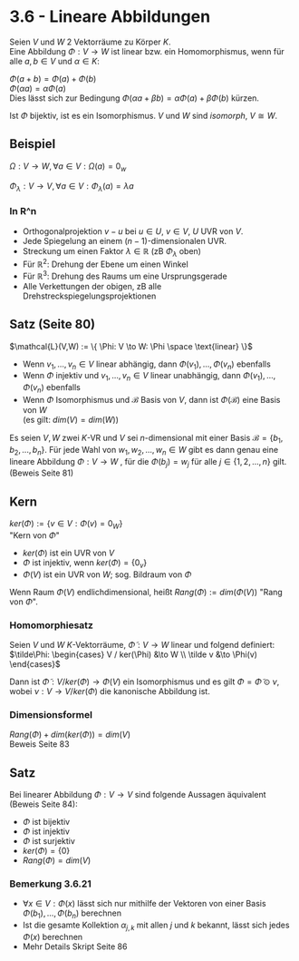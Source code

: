 # 3.6 - Lineare Abbildungen
Seien $V$ und $W$ 2 Vektorräume zu Körper $K$.  
Eine Abbildung $\Phi: V \to W$ ist linear bzw. ein Homomorphismus, wenn für
alle $a,b \in V$ und $\alpha \in K$:

$\Phi(a+b) = \Phi(a) + \Phi(b)$  
$\Phi(\alpha a) = \alpha \Phi(a)$  
Dies lässt sich zur Bedingung
$\Phi(\alpha a + \beta b) = \alpha \Phi(a) + \beta \Phi(b)$ kürzen.

Ist $\Phi$ bijektiv, ist es ein Isomorphismus. $V$ und $W$ sind *isomorph*,
$V \cong W$.


## Beispiel
$\Omega: V \to W, \forall a \in V: \Omega(a) = 0_w$

$\Phi_\lambda: V \to V, \forall a \in V: \Phi_\lambda(a) = \lambda a$

### In R^n
- Orthogonalprojektion $v - u$ bei $u \in U$, $v \in V$, $U$ UVR von $V$.
- Jede Spiegelung an einem $(n − 1)$-dimensionalen UVR.
- Streckung um einen Faktor $\lambda \in \mathbb{R}$ (zB $\Phi_\lambda$ oben)
- Für $\mathbb{R}^2$: Drehung der Ebene um einen Winkel
- Für $\mathbb{R}^3$: Drehung des Raums um eine Ursprungsgerade
- Alle Verkettungen der obigen, zB alle Drehstreckspiegelungsprojektionen

## Satz (Seite 80)
$\mathcal{L}(V,W) := \{ \Phi: V \to W: \Phi \space \text{linear} \}$

- Wenn $v_1,...,v_n \in V$ linear abhängig, dann $\Phi(v_1),...,\Phi(v_n)$
  ebenfalls
- Wenn $\Phi$ injektiv und $v_1,...,v_n \in V$ linear unabhängig, dann
  $\Phi(v_1),...,\Phi(v_n)$ ebenfalls
- Wenn $\Phi$ Isomorphismus und $\mathcal{B}$ Basis von $V$, dann ist
  $\Phi(\mathcal{B})$ eine Basis von $W$  
  (es gilt: $dim(V) = dim(W)$)

Es seien $V, W$ zwei $K$-VR und $V$ sei $n$-dimensional mit
einer Basis $\mathcal{B} = \{ b_1,b_2,...,b_n \}$. Für jede Wahl von 
$w_1,w_2,...,w_n \in W$ gibt es dann genau eine lineare Abbildung
$\Phi : V \to W$ , für die $\Phi(b_j) = w_j$ für alle $j \in \{ 1,2,...,n \}$
gilt. (Beweis Seite 81)


## Kern
$ker(\Phi) := \{ v \in V: \Phi(v) = 0_W \}$  
"Kern von $\Phi$"

- $ker(\Phi)$ ist ein UVR von $V$
- $\Phi$ ist injektiv, wenn $ker(\Phi) = \{ 0_v \}$
- $\Phi(V)$ ist ein UVR von $W$; sog. Bildraum von $\Phi$

Wenn Raum $\Phi(V)$ endlichdimensional, heißt $Rang(\Phi) := dim(\Phi(V))$
"Rang von $\Phi$".

### Homomorphiesatz
Seien $V$ und $W$ $K$-Vektorräume, $\tilde\Phi: V \to W$ linear und folgend
definiert:
$\tilde\Phi: \begin{cases}
V / ker(\Phi) &\to W \\
\tilde v &\to \Phi(v)
\end{cases}$

Dann ist $\tilde\Phi: V / ker(\Phi) \to \Phi(V)$ ein Isomorphismus und es gilt
$\Phi = \tilde\Phi \odot ν$, wobei $ν : V \to V / ker(\Phi)$ die kanonische
Abbildung ist.

### Dimensionsformel
$Rang(\Phi) + dim(ker(\Phi)) = dim(V)$  
Beweis Seite 83


## Satz
Bei linearer Abbildung $\Phi: V \to V$ sind folgende Aussagen äquivalent
(Beweis Seite 84):

- $\Phi$ ist bijektiv
- $\Phi$ ist injektiv
- $\Phi$ ist surjektiv
- $ker(\Phi) = \{0\}$
- $Rang(\Phi) = dim(V)$

### Bemerkung 3.6.21
- $\forall x \in V: \Phi(x)$ lässt sich nur mithilfe der Vektoren von einer
  Basis $\Phi(b_1),...,\Phi(b_n)$ berechnen
- Ist die gesamte Kollektion $\alpha_{j,k}$ mit allen $j$ und $k$ bekannt,
  lässt sich jedes $\Phi(x)$ berechnen
- Mehr Details Skript Seite 86
